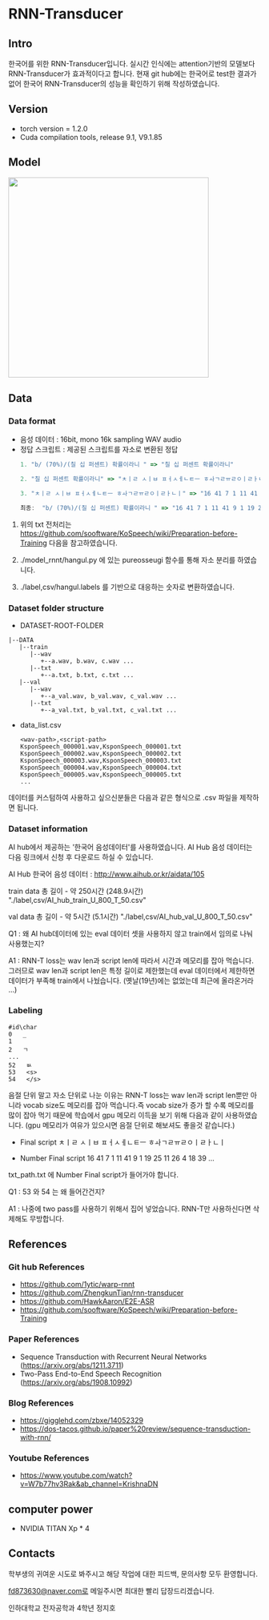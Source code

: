 # RNN-Transducer

## Intro
한국어를 위한 RNN-Transducer입니다. 실시간 인식에는 attention기반의 모델보다 RNN-Transducer가 효과적이다고 합니다. 현재 git hub에는 한국어로 test한 결과가 없어 한국어 RNN-Transducer의 성능을 확인하기 위해 작성하였습니다.

## Version
* torch version = 1.2.0
* Cuda compilation tools, release 9.1, V9.1.85

## Model
<img width = "400" src = "https://user-images.githubusercontent.com/43025347/96749425-c6f0e480-1405-11eb-9328-06010a44f839.png">

## Data
### Data format
* 음성 데이터 : 16bit, mono 16k sampling WAV audio
* 정답 스크립트 : 제공된 스크립트를 자소로 변환된 정답
  ```js
  1. "b/ (70%)/(칠 십 퍼센트) 확률이라니 " => "칠 십 퍼센트 확률이라니" 
  
  2. "칠 십 퍼센트 확률이라니" => "ㅊㅣㄹ ㅅㅣㅂ ㅍㅓㅅㅔㄴㅌㅡ ㅎㅘㄱㄹㅠㄹㅇㅣㄹㅏㄴㅣ"

  3. "ㅊㅣㄹ ㅅㅣㅂ ㅍㅓㅅㅔㄴㅌㅡ ㅎㅘㄱㄹㅠㄹㅇㅣㄹㅏㄴㅣ" => "16 41 7 1 11 41 9 1 19 25 11 26 4 18 39 ..."
  
  최종:  "b/ (70%)/(칠 십 퍼센트) 확률이라니 " => "16 41 7 1 11 41 9 1 19 25 11 26 4 18 39 ..."
  ```

1. 위의 txt 전처리는 https://github.com/sooftware/KoSpeech/wiki/Preparation-before-Training 다음을 참고하였습니다.

2. ./model_rnnt/hangul.py 에 있는 pureosseugi 함수를 통해 자소 분리를 하였습니다.

3. ./label,csv/hangul.labels 를 기반으로 대응하는 숫자로 변환하였습니다.

### Dataset folder structure
* DATASET-ROOT-FOLDER
```
|--DATA
   |--train
      |--wav
         +--a.wav, b.wav, c.wav ...
      |--txt
         +--a.txt, b.txt, c.txt ...
   |--val
      |--wav
         +--a_val.wav, b_val.wav, c_val.wav ...
      |--txt
         +--a_val.txt, b_val.txt, c_val.txt ...
```
* data_list.csv
  ```
  <wav-path>,<script-path>
  KsponSpeech_000001.wav,KsponSpeech_000001.txt
  KsponSpeech_000002.wav,KsponSpeech_000002.txt
  KsponSpeech_000003.wav,KsponSpeech_000003.txt
  KsponSpeech_000004.wav,KsponSpeech_000004.txt
  KsponSpeech_000005.wav,KsponSpeech_000005.txt
  ...
  ```

데이터를 커스텀하여 사용하고 싶으신분들은 다음과 같은 형식으로 .csv 파일을 제작하면 됩니다.

### Dataset information
AI hub에서 제공하는 '한국어 음성데이터'를 사용하였습니다. AI Hub 음성 데이터는 다음 링크에서 신청 후 다운로드 하실 수 있습니다.

AI Hub 한국어 음성 데이터 : http://www.aihub.or.kr/aidata/105 


train data 총 길이 - 약 250시간 (248.9시간) "./label,csv/AI_hub_train_U_800_T_50.csv"

val data 총 길이 - 약 5시간 (5.1시간) "./label,csv/AI_hub_val_U_800_T_50.csv"



Q1 : 왜 AI hub데이터에 있는 eval 데이터 셋을 사용하지 않고 train에서 임의로 나눠 사용했는지?

A1 : RNN-T loss는 wav len과 script len에 따라서 시간과 메모리를 잡아 먹습니다. 그러므로 wav len과 script len은 특정 길이로 제한했는데 eval 데이터에서 제한하면 데이터가 부족해 train에서 나눴습니다. (옛날(19년)에는 없었는데 최근에 올라온거라 ...)


### Labeling

    #id\char 
    0   _
    1    
    2   ㄱ
    ...
    52   ㅄ
    53   <s>
    54   </s>
 
음절 단위 말고 자소 단위로 나눈 이유는 RNN-T loss는 wav len과 script len뿐만 아니라 vocab size도 메모리를 잡아 먹습니다.즉 vocab size가 증가 할 수록 메모리를 많이 잡아 먹기 때문에 학습에서 gpu 메모리 이득을 보기 위해 다음과 같이 사용하였습니다. (gpu 메모리가 여유가 있으시면 음절 단위로 해보셔도 좋을것 같습니다.)

* Final script
ㅊㅣㄹ ㅅㅣㅂ ㅍㅓㅅㅔㄴㅌㅡ ㅎㅘㄱㄹㅠㄹㅇㅣㄹㅏㄴㅣ

* Number Final script
16 41 7 1 11 41 9 1 19 25 11 26 4 18 39 ...

txt_path.txt 에 Number Final script가 들어가야 합니다.

Q1 : 53 와 54 는 왜 들어간건지? 

A1 : 나중에 two pass를 사용하기 위해서 집어 넣었습니다. RNN-T만 사용하신다면 삭제해도 무방합니다.


## References
### Git hub References
* https://github.com/1ytic/warp-rnnt
* https://github.com/ZhengkunTian/rnn-transducer
* https://github.com/HawkAaron/E2E-ASR
* https://github.com/sooftware/KoSpeech/wiki/Preparation-before-Training

### Paper References
* Sequence Transduction with Recurrent Neural Networks (https://arxiv.org/abs/1211.3711)
* Two-Pass End-to-End Speech Recognition (https://arxiv.org/abs/1908.10992)

### Blog References
* https://gigglehd.com/zbxe/14052329
* https://dos-tacos.github.io/paper%20review/sequence-transduction-with-rnn/

### Youtube References
* https://www.youtube.com/watch?v=W7b77hv3Rak&ab_channel=KrishnaDN

## computer power
* NVIDIA TITAN Xp * 4

## Contacts
학부생의 귀여운 시도로 봐주시고 해당 작업에 대한 피드백, 문의사항 모두 환영합니다.

fd873630@naver.com로 메일주시면 최대한 빨리 답장드리겠습니다.

인하대학교 전자공학과 4학년 정지호